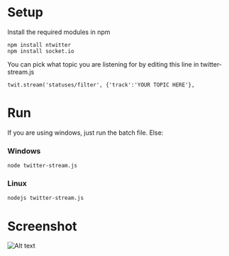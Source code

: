 Setup
=====

Install the required modules in npm

    npm install ntwitter
    npm install socket.io
  
You can pick what topic you are listening for by editing this line in twitter-stream.js

    twit.stream('statuses/filter', {'track':'YOUR TOPIC HERE'},
  
Run
===

If you are using windows, just run the batch file. Else:

### Windows

    node twitter-stream.js

### Linux

    nodejs twitter-stream.js
  


Screenshot
==========

![Alt text](http://imgur.com/WZoVVHA.jpg)
